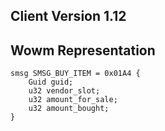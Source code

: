 ## Client Version 1.12

## Wowm Representation
```rust,ignore
smsg SMSG_BUY_ITEM = 0x01A4 {
    Guid guid;    
    u32 vendor_slot;    
    u32 amount_for_sale;    
    u32 amount_bought;    
}

```
